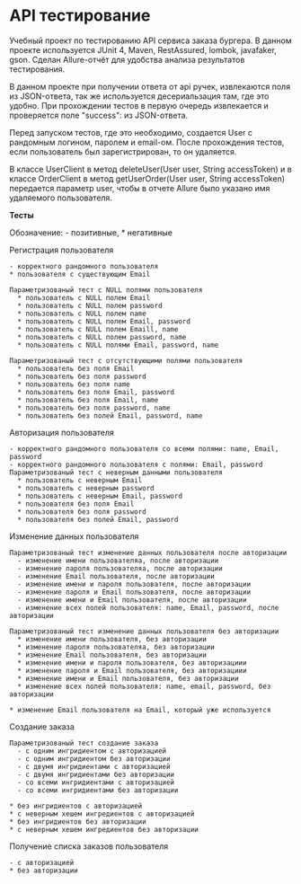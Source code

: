 ﻿# API тестирование 

Учебный проект по тестированию API сервиса заказа бургера.
В данном проекте используется JUnit 4, Maven, RestAssured, lombok, javafaker, gson.
Сделан Allure-отчёт для удобства анализа результатов тестирования.

В данном проекте при получении ответа от api ручек, извлекаются поля из JSON-ответа,
так же используется десериальзация там, где это удобно.
При прохождении тестов в первую очередь извлекается и проверяется поле "success": из JSON-ответа.

Перед запуском тестов, где это необходимо, создается User с рандомным логином, паролем и email-ом.
После прохождения тестов, если пользователь был зарегистрирован, то он удаляется.

В классе UserClient в метод deleteUser(User user, String accessToken) и в классе OrderClient  в метод 
getUserOrder(User user, String accessToken) передается параметр user, чтобы в отчете Allure 
было указано имя удаляемого пользователя.

**Тесты**

Обозначение: - позитивные, * негативные

  Регистрация пользователя

    - корректного рандомного пользователя
    * пользователя с существующим Email

    Параметризованый тест с NULL полями пользователя 
      * пользователь с NULL полем Email
      * пользователь с NULL полем password
      * пользователь с NULL полем name
      * пользователь с NULL полем Email, password
      * пользователь с NULL полем Emaill, name
      * пользователь с NULL полем password, name
      * пользователь с NULL полями Email, password, name

    Параметризованый тест с отсутствующими полями пользователя
      * пользователь без поля Email
      * пользователь без поля password
      * пользователь без поля name
      * пользователь без поля Email, password
      * пользователь без поля Email, name
      * пользователь без поля password, name
      * пользователь без полей Email, password, name


  Авторизация пользователя

    - корректного рандомного пользователя со всеми полями: name, Email, password
    - корректного рандомного пользователя с полями: Email, password
    Параметризованый тест с неверным данными пользователя
      * пользователь с неверным Email
      * пользователь с неверным password
      * пользователь с неверным Email, password
      * пользователя без поля Email
      * пользователя без поля password
      * пользователя без полей Email, password


  Изменение данных пользователя

    Параметризованый тест изменение данных пользователя после авторизации
      - изменение имени пользователяa, после авторизации
      - изменение пароля пользователяa, после авторизации
      - изменение Email пользователя, после авторизации
      - изменение имени и пароля пользователя, после авторизации
      - изменение пароля и Email пользователя, после авторизации
      - изменение имени и Email пользователя, после авторизации
      - изменение всех полей пользователя: name, Email, password, после авторизации

    Параметризованый тест изменение данных пользователя без авторизации
      * изменение имени пользователя, без авторизации
      * изменение пароля пользователяa, без авторизации
      * изменение Email пользователя, без авторизации
      * изменение имени и пароля пользователя, без авторизациии
      * изменение пароля и Email пользователя, без авторизациии
      * изменение имени и Email пользователя, без авторизации
      * изменение всех полей пользователя: name, email, password, без авторизации

    * изменение Email пользователя на Email, который уже используется

  Создание заказа

    Параметризованый тест создание заказа
      - с одним ингридиентом с авторизацией
      - c одним ингридиентом без авторизации
      - с двумя ингридиентами с авторизацией
      - с двумя ингридиентами без авторизации
      - со всеми ингридиентами с авторизацией
      - со всеми ингридиентами без авторизации

    * без ингридиентов с авторизацией
    * с неверным хешем ингредиентов с авторизацией
    * без ингридиентов без авторизации
    * с неверным хешем ингредиентов без авторизации

Получение списка заказов пользователя

    - с авторизацией
    * без авторизации

